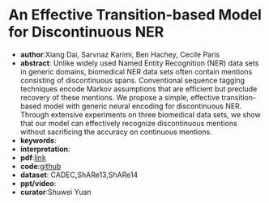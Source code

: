 # An Effective Transition-based Model for Discontinuous NER

* **author**:Xiang Dai, Sarvnaz Karimi, Ben Hachey, Cecile Paris
* **abstract**: Unlike widely used Named Entity Recognition (NER) data sets in generic domains, biomedical NER data sets often contain mentions consisting of discontinuous spans. Conventional sequence tagging techniques encode Markov assumptions that are efficient but preclude recovery of these mentions. We propose a simple, effective transition-based model with generic neural encoding for discontinuous NER. Through extensive experiments on three biomedical data sets, we show that our model can effectively recognize discontinuous mentions without sacrificing the accuracy on continuous mentions.
* **keywords**:
* **interpretation**:
* **pdf**:[link](https://arxiv.org/pdf/2004.13454)
* **code**:[github](https://github.com/daixiangau/acl2020-transition-discontinuous-ner)
* **dataset**: CADEC,ShARe13,ShARe14
* **ppt/video**:
* **curator**:Shuwei Yuan